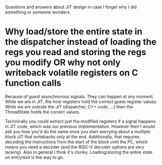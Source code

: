 Questions and answers about JIT design in case I forget why I did something or someone wonders.

# Why load/store the entire state in the dispatcher instead of loading the regs you read and storing the regs you modify OR why not only writeback volatile registers on C function calls
Because of guest asynchronous signals. They can happen at any moment. While we are in JIT, the host registers hold the correct guest register values. While we are outside the JIT (dispatcher, C++ code, ...) then the ThreadState holds the correct values.

Technically you could extract just the modified registers if a signal happens in JIT code, which was our previous implementation. However then I would ask you how you'd do the same once you start worrying about a multiple block JIT that writebacks only at the end. Additionally, that requires decoding the instructions from the start of the block until the PC, which means you need a decoder (and the RISC-V decoder options are very lacking). Also in general I think it's clunky. Loading/storing the entire state on entry/exit is the way to go.